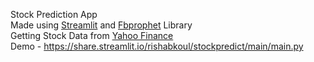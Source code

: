 Stock Prediction App<br>
Made using [Streamlit](https://streamlit.io/) and [Fbprophet](https://facebook.github.io/prophet/docs/quick_start.html) Library<br>
Getting Stock Data from [Yahoo Finance](https://in.finance.yahoo.com/)<br>
Demo - https://share.streamlit.io/rishabkoul/stockpredict/main/main.py

